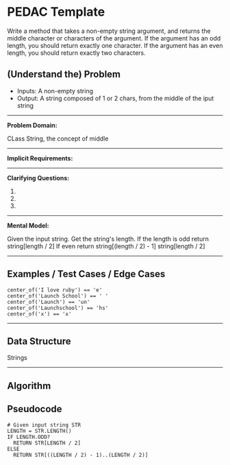 PEDAC Template
============

Write a method that takes a non-empty string argument, and returns the middle character or characters of the argument. If the argument has an odd length, you should return exactly one character. If the argument has an even length, you should return exactly two characters.

(Understand the) Problem
------------------------

* Inputs: A non-empty string
* Output: A string composed of 1 or 2 chars, from the middle of the iput string

---

**Problem Domain:**

CLass String, the concept of middle

---

**Implicit Requirements:**

---

**Clarifying Questions:**

1.
2.
3.

---

**Mental Model:**

Given the input string.
Get the string's length.
If the length is odd return string[length / 2]
If even return string[(length / 2) - 1] string[length / 2]

---

Examples / Test Cases / Edge Cases
----------------------------------

```
center_of('I love ruby') == 'e'
center_of('Launch School') == ' '
center_of('Launch') == 'un'
center_of('Launchschool') == 'hs'
center_of('x') == 'x'
```

---

Data Structure
--------------

Strings

---

Algorithm
---------

Pseudocode
----
```
# Given input string STR
LENGTH = STR.LENGTH()
IF LENGTH.ODD?
  RETURN STR[LENGTH / 2]
ELSE
  RETURN STR[((LENGTH / 2) - 1)..(LENGTH / 2)]
```
